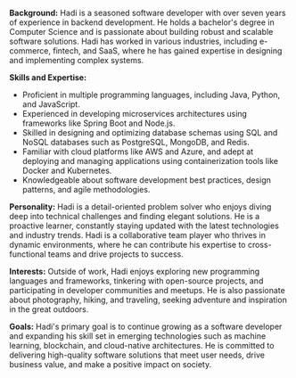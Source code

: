 **Background:** Hadi is a seasoned software developer with over seven years of experience in backend development. He holds a bachelor's degree in Computer Science and is passionate about building robust and scalable software solutions. Hadi has worked in various industries, including e-commerce, fintech, and SaaS, where he has gained expertise in designing and implementing complex systems.

**Skills and Expertise:**

- Proficient in multiple programming languages, including Java, Python, and JavaScript.
- Experienced in developing microservices architectures using frameworks like Spring Boot and Node.js.
- Skilled in designing and optimizing database schemas using SQL and NoSQL databases such as PostgreSQL, MongoDB, and Redis.
- Familiar with cloud platforms like AWS and Azure, and adept at deploying and managing applications using containerization tools like Docker and Kubernetes.
- Knowledgeable about software development best practices, design patterns, and agile methodologies.

**Personality:** Hadi is a detail-oriented problem solver who enjoys diving deep into technical challenges and finding elegant solutions. He is a proactive learner, constantly staying updated with the latest technologies and industry trends. Hadi is a collaborative team player who thrives in dynamic environments, where he can contribute his expertise to cross-functional teams and drive projects to success.

**Interests:** Outside of work, Hadi enjoys exploring new programming languages and frameworks, tinkering with open-source projects, and participating in developer communities and meetups. He is also passionate about photography, hiking, and traveling, seeking adventure and inspiration in the great outdoors.

**Goals:** Hadi's primary goal is to continue growing as a software developer and expanding his skill set in emerging technologies such as machine learning, blockchain, and cloud-native architectures. He is committed to delivering high-quality software solutions that meet user needs, drive business value, and make a positive impact on society.